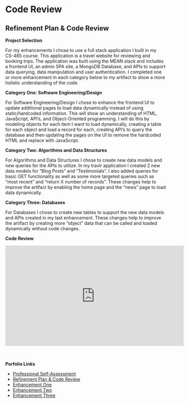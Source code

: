 # Code Review

## Refinement Plan & Code Review

**Project Selection**

For my enhancements I chose to use a full stack application I built in my CS-465 course. 
This application is a travel website for reviewing and booking trips. The application was 
built using the MEAN stack and includes a frontend UI, an admin SPA site, a MongoDB Database, 
and APIs to support data querying, data manipulation and user authentication. I completed 
one or more enhancement in each category below to my artifact to show a more holistic
understanding of the code. 

**Category One: Software Engineering/Design**

For Software Engineering/Design I chose to enhance the frontend UI to update additional pages to load data dynamically instead of 
using static/hardcoded information. This will show an understanding of HTML, JavaScript, API’s, and Object-Oriented programming. I will do this by 
modeling objects for each item I want to load dynamically, creating a table for each object and load a record for each, creating API’s to query the 
database and then updating the pages on the UI to remove the hardcoded HTML and replace with JavaScript.

**Category Two: Algorithms and Data Structures**

For Algorithms and Data Structures I chose to create new data models and new queries for the APIs to utilize. In my travlr application I created 2 new 
data models for “Blog Posts” and “Testimonials”. I also added queries for basic GET functionality as well as some more targeted queries such as “most recent” 
and “return X number of records”. These changes help to improve the artifact by enabling the home page and the “news” page to load data dynamically.

**Category Three: Databases**

For Databases I chose to create new tables to support the new data models and APIs created in my last enhancement. These changes help to improve 
the artifact by creating more “object” data that can be called and loaded dynamically without code changes.

**Code Review**
<div align="center">
  <iframe width="560" 
          height="315" 
          src="https://www.youtube.com/embed/o99kSk9x4R4" 
          frameborder="0" 
          allow="accelerometer; autoplay; clipboard-write; encrypted-media; gyroscope; picture-in-picture" 
          allowfullscreen>
  </iframe>
</div>
<br>
<br>


**Porfolio Links**<br>
* [Professional Self-Assessment](https://MattAtencio.github.io/index.html)<br>
* [Refinement Plan & Code Review](https://MattAtencio.github.io/CodeReview.html)<br>
* [Enhancement One](https://MattAtencio.github.io/EnhancementOne.html)<br>
* [Enhancement Two](https://MattAtencio.github.io/EnhancementTwo.html)<br>
* [Enhancement Three](https://MattAtencio.github.io/EnhancementThree.html)
